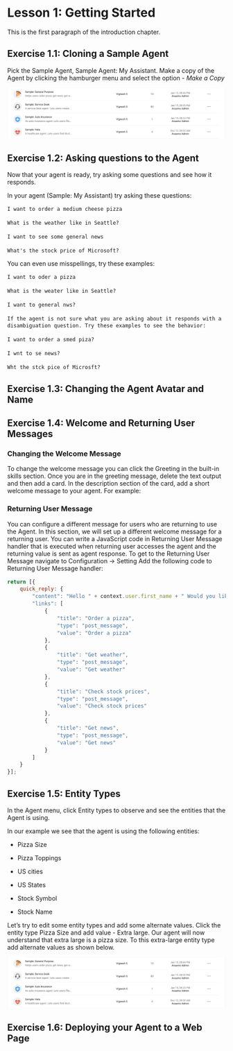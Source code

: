 # Lesson 1: Getting Started

This is the first paragraph of the introduction chapter.

## Exercise 1.1: Cloning a Sample Agent

Pick the Sample Agent, Sample Agent: My Assistant. Make a copy of the Agent by clicking the
hamburger menu and select the option - _Make a Copy_

![Making a copy of a sample agent](images/ch1/dashboard-make-copy.png)

## Exercise 1.2: Asking questions to the Agent

Now that your agent is ready, try asking some questions and see how it responds.

In your agent (Sample: My Assistant) try asking these questions:

````
I want to order a medium cheese pizza

What is the weather like in Seattle?

I want to see some general news

What's the stock price of Microsoft?
````

You can even use misspellings, try these examples:
````
I want to oder a pizza

What is the weater like in Seattle?

I want to general nws?

If the agent is not sure what you are asking about it responds with a disambiguation question. Try these examples to see the behavior:

I want to order a smed piza?

I wnt to se news?

Wht the stck pice of Microsft?
````

## Exercise 1.3: Changing the Agent Avatar and Name

## Exercise 1.4: Welcome and Returning User Messages

### Changing the Welcome Message

To change the welcome message you can click the Greeting in the built-in skills section.
Once you are in the greeting message, delete the text output and then add a card. In the description section of the card, add a short welcome message to your agent. For example:


### Returning User Message

You can configure a different message for users who are returning to use the Agent. In this section, we will set up a different welcome message for a returning user.
You can write a JavaScript code in Returning User Message handler that is executed when returning user accesses the agent and the returning value is sent as agent response.
To get to the Returning User Message navigate to Configuration -> Setting
Add the following code to Returning User Message handler:

```javascript
return [{
    quick_reply: {
        "content": "Hello " + context.user.first_name + " Would you like help with any of the following?",
        "links": [
            {
                "title": "Order a pizza",
                "type": "post_message",
                "value": "Order a pizza"
            },
            {
                "title": "Get weather",
                "type": "post_message",
                "value": "Get weather"
            },
            {
                "title": "Check stock prices",
                "type": "post_message",
                "value": "Check stock prices"
            },
            {
                "title": "Get news",
                "type": "post_message",
                "value": "Get news"
            }
        ]
    }
}];
```

## Exercise 1.5: Entity Types

In the Agent menu, click Entity types to observe and see the entities that the Agent is using.

In our example we see that the agent is using the following entities:

- Pizza Size

- Pizza Toppings

- US cities

- US States

- Stock Symbol

- Stock Name

Let’s try to edit some entity types and add some alternate values.
Click the entity type Pizza Size and add value - Extra large. Our agent will
now understand that extra large is a pizza size. To this extra-large entity
type add alternate values as shown below.

![Entities](images/ch1/dashboard-make-copy.png)

## Exercise 1.6: Deploying your Agent to a Web Page
